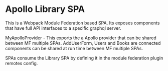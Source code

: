 # Apollo Library SPA

This is a Webpack Module Federation based SPA. Its exposes components that have full API interfaces to a specific graphql server.

MyApolloProvider - This exports the a Apollo provider that can be shared between MF multiple SPAs.
AddUserForm, Users and Books are connected components can be shared at run time between MF multiple SPAs.

SPAs consume the Library SPA by defining it in the module federation plugin remotes config.
